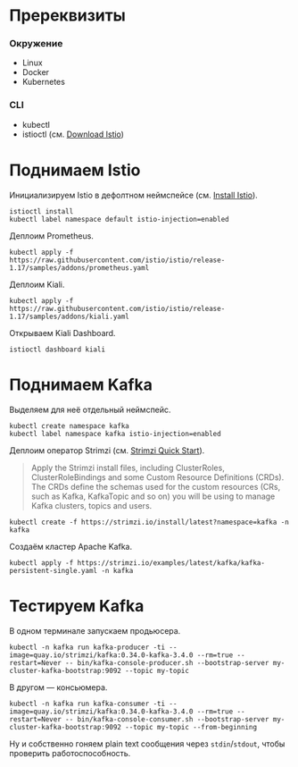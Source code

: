 # Пререквизиты

### Окружение
- Linux
- Docker
- Kubernetes

### CLI
- kubectl
- istioctl (см. [Download Istio](https://istio.io/latest/docs/setup/getting-started/#download))



# Поднимаем Istio

Инициализируем Istio в дефолтном неймспейсе (см. [Install Istio](https://istio.io/latest/docs/setup/getting-started/#install)).
```fish
istioctl install
kubectl label namespace default istio-injection=enabled
```

Деплоим Prometheus.
```fish
kubectl apply -f https://raw.githubusercontent.com/istio/istio/release-1.17/samples/addons/prometheus.yaml
```

Деплоим Kiali.
```fish
kubectl apply -f https://raw.githubusercontent.com/istio/istio/release-1.17/samples/addons/kiali.yaml
```

Открываем Kiali Dashboard.
```fish
istioctl dashboard kiali
```



# Поднимаем Kafka

Выделяем для неё отдельный неймспейс.
```fish
kubectl create namespace kafka
kubectl label namespace kafka istio-injection=enabled
```

Деплоим оператор Strimzi (см. [Strimzi Quick Start](https://strimzi.io/quickstarts/)).
> Apply the Strimzi install files, including ClusterRoles, ClusterRoleBindings and some Custom Resource Definitions (CRDs). The CRDs define the schemas used for the custom resources (CRs, such as Kafka, KafkaTopic and so on) you will be using to manage Kafka clusters, topics and users.
```fish
kubectl create -f https://strimzi.io/install/latest?namespace=kafka -n kafka
```

Создаём кластер Apache Kafka.
```fish
kubectl apply -f https://strimzi.io/examples/latest/kafka/kafka-persistent-single.yaml -n kafka
```



# Тестируем Kafka

В одном терминале запускаем продьюсера.
```posh
kubectl -n kafka run kafka-producer -ti --image=quay.io/strimzi/kafka:0.34.0-kafka-3.4.0 --rm=true --restart=Never -- bin/kafka-console-producer.sh --bootstrap-server my-cluster-kafka-bootstrap:9092 --topic my-topic
```

В другом — консьюмера.
```posh
kubectl -n kafka run kafka-consumer -ti --image=quay.io/strimzi/kafka:0.34.0-kafka-3.4.0 --rm=true --restart=Never -- bin/kafka-console-consumer.sh --bootstrap-server my-cluster-kafka-bootstrap:9092 --topic my-topic --from-beginning
```

Ну и собственно гоняем plain text сообщения через `stdin`/`stdout`, чтобы проверить работоспособность.
